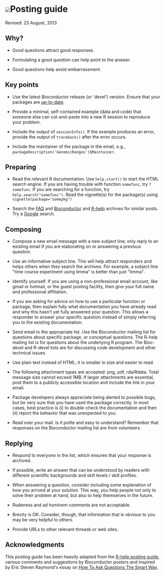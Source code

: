 # ![](/images/icons/magnifier.gif)Posting guide #

Revised: 23 August, 2013

## Why? ##

* Good questions attract good responses.

* Formulating a good question can help point to the answer.

* Good questions help avoid embarrassment.

## Key points ##

* Use the latest Bioconductor release (or 'devel') version. Ensure
  that your packages are [up-to-date](/install/).

* Provide a minimal, self-contained example (data and code) that
  someone else can cut-and-paste into a new R session to reproduce
  your problem.

* Include the output of `sessionInfo()`. If the example produces an
  error, provide the output of `traceback()` after the error occurs.

* Include the maintainer of the package in the email, e.g.,
  `packageDescription('GenomicRanges')$Maintainer`.

## Preparing ##

* Read the relevant R documentation.  Use `help.start()` to start the
  HTML search engine. If you are having trouble with function
  `somefunc`, try `?somefunc`. If you are searching for a function,
  try `help.search("somefunc")`. Read the vignette(s) for the
  package(s) using `vignette(package="somepkg")`

* Search the [FAQ](/docs/faq/) and
  [Bioconductor](http://dir.gmane.org/gmane.science.biology.informatics.conductor)
  and [R-help](http://tolstoy.newcastle.edu.au/R/) archives for
  similar posts. Try a [Google](http://www.google.com/) search.

## Composing ##

* Compose a new email message with a new subject line; only reply to
  an existing email if you are elaborating on or answering a previous
  question.

* Use an informative subject line. This will help attract responders
  and helps others when they search the archives.  For example, a
  subject line "time course experiment using limma" is better than
  just "limma".

* Identify yourself.  If you are using a non-professional email
  account, like gmail or hotmail, or the guest posting facility, then
  give your full name and professional affiliation.

* If you are asking for advice on how to use a particular function or
  package, then explain fully what documentation you have already read
  and why this hasn't yet fully answered your question.  This allows a
  responder to answer your specific question instead of simply
  referring you to the existing documentation.

* Send email to the appropriate list.  Use the Bioconductor mailing
  list for questions about specific package, or conceptual
  questions. The R-help mailing list is for questions about the
  underlying R program. The Bioc-devel and R-devel lists are for
  discussing code development and other technical issues.

* Use plain text instead of HTML; it is smaller in size and easier to
  read.

* The following attachment types are accepted: png, pdf, rda/Rdata. Total 
  message size cannot exceed 1MB. If larger attachments are essential, post
  them to a publicly accessible location and include the link in
  your email.

* Package developers always appreciate being alerted to possible bugs,
  but be very sure that you have used the package correctly.  In most
  cases, best practice is (i) to double-check the documentation and
  then (ii) report the behavior that was unexpected to you.

* Read over your mail. Is it polite and easy to understand? Remember
  that responses on the Bioconductor mailing list are from volunteers.

## Replying ##

* Respond to everyone in the list, which ensures that your response is
  archived.

* If possible, write an answer that can be understood by readers with
  different scientific backgrounds and skill levels / skill
  profiles.

* When answering a question, consider including some explanation of
  how you arrived at your solution. This way, you help people not only
  to solve their problem at hand, but also to help themselves in the
  future.

* Rudeness and ad hominem comments are not acceptable.

* Brevity is OK. Consider, though, that information that is obvious to
  you may be very helpful to others.

* Provide URLs to other relevant threads or web sites.

## Acknowledgments ##

This posting guide has been heavily adapted from the
[R-help posting guide](http://www.r-project.org/posting-guide.html),
various comments and suggestions by Bioconductor posters and inspired
by Eric Steven Raymond's essay on
[How To Ask Questions The Smart Way](http://www.catb.org/%7Eesr/faqs/smart-questions.html).

